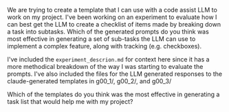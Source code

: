 We are trying to create a template that I can use with a code assist LLM to work on my project. I've been working on an experiment to evaluate how I can best get the LLM to create a checklist of items made by breaking down a task into subtasks. Which of the generated prompts do you think was most effective in generating a set of sub-tasks the LLM can use to implement a complex feature, along with tracking (e.g. checkboxes).

I've included the `experiment_descrion.md` for context here since it has a more methodical breakdown of the way I was starting to evaluate the prompts. I've also included the files for the LLM generated responses to the claude-generated templates in g00_1/, g00_2/, and g00_3/

Which of the templates do you think was the most effective in generating a task list that would help me with my project?
